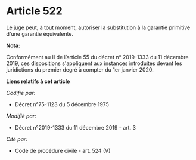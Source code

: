 # Article 522

Le juge peut, à tout moment, autoriser la substitution à la garantie primitive d'une garantie équivalente.

**Nota:**

Conformément au II de l’article 55 du décret n° 2019-1333 du 11 décembre 2019, ces dispositions s'appliquent aux instances
introduites devant les juridictions du premier degré à compter du 1er janvier 2020.

**Liens relatifs à cet article**

_Codifié par_:

  - Décret n°75-1123 du 5 décembre 1975

_Modifié par_:

  - Décret n°2019-1333 du 11 décembre 2019 - art. 3

_Cité par_:

  - Code de procédure civile - art. 524 (V)

